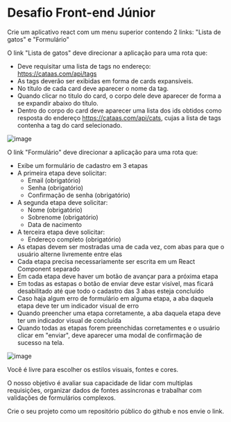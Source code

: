 # Desafio Front-end Júnior

Crie um aplicativo react com um menu superior contendo 2 links: "Lista de gatos" e "Formulário"

O link "Lista de gatos" deve direcionar a aplicação para uma rota que:
- Deve requisitar uma lista de tags no endereço: https://cataas.com/api/tags
- As tags deverão ser exibidas em forma de cards expansíveis.
- No título de cada card deve aparecer o nome da tag.
- Quando clicar no titulo do card, o corpo dele deve aparecer de forma a se expandir abaixo do título.
- Dentro do corpo do card deve aparecer uma lista dos ids obtidos como resposta do endereço https://cataas.com/api/cats, cujas a lista de tags contenha a tag do card selecionado.

![image](https://user-images.githubusercontent.com/6603813/120489184-d1a52c00-c38d-11eb-8cae-d281fc76ec92.png)

O link "Formulário" deve direcionar a aplicação para uma rota que:
- Exibe um formulário de cadastro em 3 etapas
- A primeira etapa deve solicitar:
	- Email (obrigatório)
	- Senha (obrigatório)
	- Confirmação de senha (obrigatório)
- A segunda etapa deve solicitar:
	- Nome (obrigatório)
	- Sobrenome (obrigatório)
	- Data de nacimento
- A terceira etapa deve solicitar:
	- Endereço completo (obrigatório)
- As etapas devem ser mostradas uma de cada vez, com abas para que o usuário alterne livremente entre elas
- Cada etapa precisa necessariamente ser escrita em um React Component separado
- Em cada etapa deve haver um botão de avançar para a próxima etapa
- Em todas as estapas o botão de enviar deve estar visível, mas ficará desabilitado até que todo o cadastro das 3 abas esteja concluído
- Caso haja algum erro de formulário em alguma etapa, a aba daquela etapa deve ter um indicador visual de erro
- Quando preencher uma etapa corretamente, a aba daquela etapa deve ter um indicador visual de concluída
- Quando todas as etapas forem preenchidas corretamentes e o usuário clicar em "enviar", deve aparecer uma modal de confirmação de sucesso na tela.

![image](https://user-images.githubusercontent.com/6603813/120489206-d7027680-c38d-11eb-9a52-a95aa640c905.png)

Você é livre para escolher os estilos visuais, fontes e cores.

O nosso objetivo é avaliar sua capacidade de lidar com multiplas requisições, organizar dados de fontes assíncronas e trabalhar com validações de formulários complexos.

Crie o seu projeto como um repositório público do github e nos envie o link.

